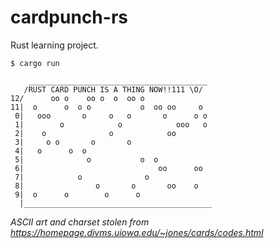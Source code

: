 # cardpunch-rs

Rust learning project.



```
$ cargo run

    ________________________________________
   /RUST CARD PUNCH IS A THING NOW!!111 \O/
12/      oo o    oo o  o  oo o             
11|  o      o  o o           o  oo oo     o 
 0|   ooo       o     o   o       o      o o
 1|        o            o            ooo   o
 2|    o              o            oo       
 3|     o o       o       o                 
 4|   o      o  o                           
 5|              o           o  o           
 6|                              oo      oo 
 7|            o              o             
 8|                o       o       oo    o  
 9|  o      o        o      o               
  |__________________________________________
```


*ASCII art and charset stolen from https://homepage.divms.uiowa.edu/~jones/cards/codes.html*

